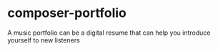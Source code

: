 # composer-portfolio
A music portfolio can be a digital resume that can help you introduce yourself to new listeners
